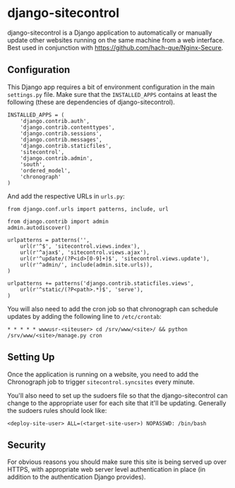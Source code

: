 django-sitecontrol
========================

django-sitecontrol is a Django application to automatically or manually update other websites running on the same machine from a web interface.  Best used in conjunction with https://github.com/hach-que/Nginx-Secure.

Configuration
---------------

This Django app requires a bit of environment configuration in the main `settings.py` file.  Make sure that the `INSTALLED_APPS` contains at least the following (these are dependencies of django-sitecontrol).

```
INSTALLED_APPS = (
    'django.contrib.auth',
    'django.contrib.contenttypes',
    'django.contrib.sessions',
    'django.contrib.messages',
    'django.contrib.staticfiles',
    'sitecontrol',
    'django.contrib.admin',
    'south',
    'ordered_model',
    'chronograph'
)
```

And add the respective URLs in `urls.py`:

```
from django.conf.urls import patterns, include, url

from django.contrib import admin
admin.autodiscover()

urlpatterns = patterns('',
    url(r'^$', 'sitecontrol.views.index'),
    url(r'^ajax$', 'sitecontrol.views.ajax'),
    url(r'^update/(?P<id>[0-9]+)$', 'sitecontrol.views.update'),
    url(r'^admin/', include(admin.site.urls)),
)

urlpatterns += patterns('django.contrib.staticfiles.views',
    url(r'^static/(?P<path>.*)$', 'serve'),
)
```

You will also need to add the cron job so that chronograph can schedule updates by adding the following line to `/etc/crontab`:

```
* * * * * wwwusr-<siteuser> cd /srv/www/<site>/ && python /srv/www/<site>/manage.py cron
```

Setting Up
---------------

Once the application is running on a website, you need to add the Chronograph job to trigger `sitecontrol.syncsites` every minute.

You'll also need to set up the sudoers file so that the django-sitecontrol can change to the appropriate user for each site that it'll be updating.  Generally the sudoers rules should look like:

```
<deploy-site-user> ALL=(<target-site-user>) NOPASSWD: /bin/bash
```

Security
----------

For obvious reasons you should make sure this site is being served up over HTTPS, with appropriate web server level authentication in place (in addition to the authentication Django provides).
